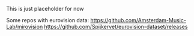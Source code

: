 This is just placeholder for now

Some repos with eurovision data:
https://github.com/Amsterdam-Music-Lab/mirovision
https://github.com/Spijkervet/eurovision-dataset/releases
